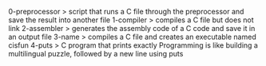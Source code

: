 0-preprocessor > script that runs a C file through the preprocessor and save the result into another file
1-compiler > compiles a C file but does not link
2-assembler > generates the assembly code of a C code and save it in an output file
3-name > compiles a C file and creates an executable named cisfun
4-puts > C program that prints exactly Programming is like building a multilingual puzzle, followed by a new line using puts
